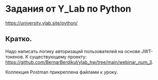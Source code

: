 # Задания от Y_Lab по Python
https://university.ylab.site/python/

## Кратко.
Надо написать логику авторизаций пользователей на основе JWT-токенов. К существующему проекту: https://github.com/BernarBerdikul/ylab_hw/tree/main/webinar_num_3.

Коллекция Postman прикреплена файлами к уроку.
